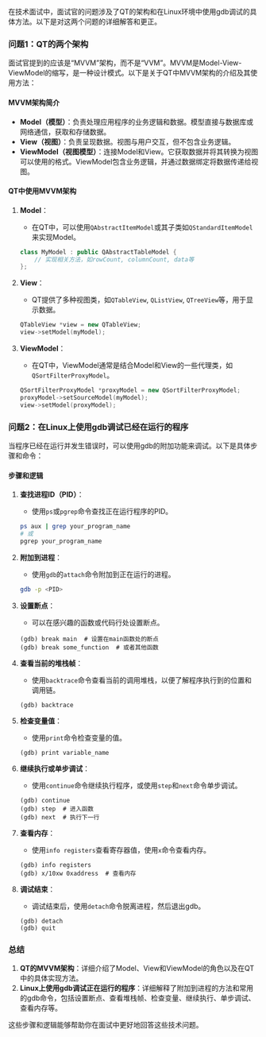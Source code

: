 在技术面试中，面试官的问题涉及了QT的架构和在Linux环境中使用gdb调试的具体方法。以下是对这两个问题的详细解答和更正。

### 问题1：QT的两个架构

面试官提到的应该是“MVVM”架构，而不是“VVM”。MVVM是Model-View-ViewModel的缩写，是一种设计模式。以下是关于QT中MVVM架构的介绍及其使用方法：

#### MVVM架构简介

- **Model（模型）**：负责处理应用程序的业务逻辑和数据。模型直接与数据库或网络通信，获取和存储数据。
- **View（视图）**：负责呈现数据。视图与用户交互，但不包含业务逻辑。
- **ViewModel（视图模型）**：连接Model和View。它获取数据并将其转换为视图可以使用的格式。ViewModel包含业务逻辑，并通过数据绑定将数据传递给视图。

#### QT中使用MVVM架构

1. **Model**：
   - 在QT中，可以使用`QAbstractItemModel`或其子类如`QStandardItemModel`来实现Model。
   
   ```cpp
   class MyModel : public QAbstractTableModel {
       // 实现相关方法，如rowCount, columnCount, data等
   };
   ```

2. **View**：
   - QT提供了多种视图类，如`QTableView`, `QListView`, `QTreeView`等，用于显示数据。

   ```cpp
   QTableView *view = new QTableView;
   view->setModel(myModel);
   ```

3. **ViewModel**：
   - 在QT中，ViewModel通常是结合Model和View的一些代理类，如`QSortFilterProxyModel`。

   ```cpp
   QSortFilterProxyModel *proxyModel = new QSortFilterProxyModel;
   proxyModel->setSourceModel(myModel);
   view->setModel(proxyModel);
   ```

### 问题2：在Linux上使用gdb调试已经在运行的程序

当程序已经在运行并发生错误时，可以使用gdb的附加功能来调试。以下是具体步骤和命令：

#### 步骤和逻辑

1. **查找进程ID（PID）**：
   - 使用`ps`或`pgrep`命令查找正在运行程序的PID。
   
   ```sh
   ps aux | grep your_program_name
   # 或
   pgrep your_program_name
   ```

2. **附加到进程**：
   - 使用`gdb`的`attach`命令附加到正在运行的进程。
   
   ```sh
   gdb -p <PID>
   ```

3. **设置断点**：
   - 可以在感兴趣的函数或代码行处设置断点。
   
   ```gdb
   (gdb) break main  # 设置在main函数处的断点
   (gdb) break some_function  # 或者其他函数
   ```

4. **查看当前的堆栈帧**：
   - 使用`backtrace`命令查看当前的调用堆栈，以便了解程序执行到的位置和调用链。
   
   ```gdb
   (gdb) backtrace
   ```

5. **检查变量值**：
   - 使用`print`命令检查变量的值。
   
   ```gdb
   (gdb) print variable_name
   ```

6. **继续执行或单步调试**：
   - 使用`continue`命令继续执行程序，或使用`step`和`next`命令单步调试。
   
   ```gdb
   (gdb) continue
   (gdb) step  # 进入函数
   (gdb) next  # 执行下一行
   ```

7. **查看内存**：
   - 使用`info registers`查看寄存器值，使用`x`命令查看内存。
   
   ```gdb
   (gdb) info registers
   (gdb) x/10xw 0xaddress  # 查看内存
   ```

8. **调试结束**：
   - 调试结束后，使用`detach`命令脱离进程，然后退出gdb。
   
   ```gdb
   (gdb) detach
   (gdb) quit
   ```

### 总结

1. **QT的MVVM架构**：详细介绍了Model、View和ViewModel的角色以及在QT中的具体实现方法。
2. **Linux上使用gdb调试正在运行的程序**：详细解释了附加到进程的方法和常用的gdb命令，包括设置断点、查看堆栈帧、检查变量、继续执行、单步调试、查看内存等。

这些步骤和逻辑能够帮助你在面试中更好地回答这些技术问题。
